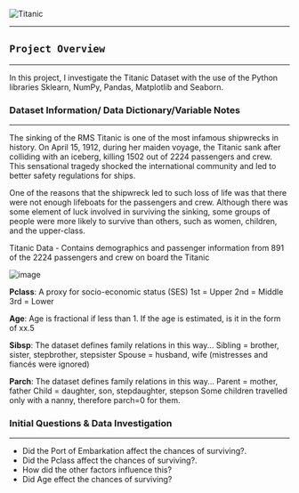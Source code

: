 ![Titanic](https://user-images.githubusercontent.com/44786324/169540285-97daab0e-10f9-4682-a631-f842a8845121.jpg)
____

## `Project Overview`
____
In this project, I investigate the Titanic Dataset with the use of the Python libraries Sklearn, NumPy, Pandas, Matplotlib and Seaborn.

### Dataset Information/ Data Dictionary/Variable Notes
____
The sinking of the RMS Titanic is one of the most infamous shipwrecks in history. On April 15, 1912, during her maiden voyage, the Titanic sank after colliding with an iceberg, killing 1502 out of 2224 passengers and crew. This sensational tragedy shocked the international community and led to better safety regulations for ships.

One of the reasons that the shipwreck led to such loss of life was that there were not enough lifeboats for the passengers and crew. Although there was some element of luck involved in surviving the sinking, some groups of people were more likely to survive than others, such as women, children, and the upper-class.

Titanic Data - Contains demographics and passenger information from 891 of the 2224 passengers and crew on board the Titanic

![image](https://user-images.githubusercontent.com/44786324/169540340-4a9a9df6-84ee-4941-b02e-41965800ea50.png)

**Pclass**:  A proxy for socio-economic status (SES)
1st = Upper
2nd = Middle
3rd = Lower

**Age**: Age is fractional if less than 1. If the age is estimated, is it in the form of xx.5

**Sibsp**: The dataset defines family relations in this way...
Sibling = brother, sister, stepbrother, stepsister
Spouse = husband, wife (mistresses and fiancés were ignored)

**Parch**: The dataset defines family relations in this way...
Parent = mother, father
Child = daughter, son, stepdaughter, stepson
Some children travelled only with a nanny, therefore parch=0 for them.

### Initial Questions & Data Investigation
_____
- Did the Port of Embarkation affect the chances of surviving?.
- Did the Pclass affect the chances of surviving?.
- How did the other factors influence this?
- Did Age effect the chances of surviving?
